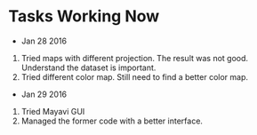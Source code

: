 # Tasks Working Now
- Jan 28 2016
1. Tried maps with different projection. The result was not good. Understand the dataset is important.
2. Tried different color map. Still need to find a better color map.

- Jan 29 2016
1. Tried Mayavi GUI
2. Managed the former code with a better interface.
